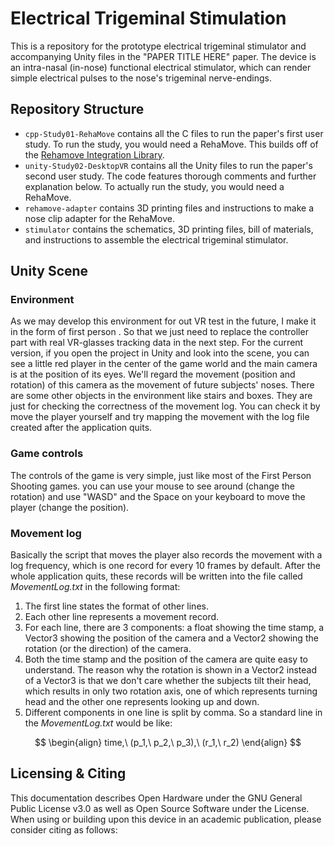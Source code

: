 # Electrical Trigeminal Stimulation

This is a repository for the prototype electrical trigeminal stimulator and accompanying Unity files in the "PAPER TITLE HERE" paper. The device is an intra-nasal (in-nose) functional electrical stimulator, which can render simple electrical pulses to the nose's trigeminal nerve-endings.

## Repository Structure

* `cpp-Study01-RehaMove` contains all the C files to run the paper's first user study. To run the study, you would need a RehaMove. This builds off of the [Rehamove Integration Library](https://github.com/humancomputerintegration/rehamove-integration-lib).
* `unity-Study02-DesktopVR` contains all the Unity files to run the paper's second user study. The code features thorough comments and further explanation below. To actually run the study, you would need a RehaMove.
* `rehamove-adapter` contains 3D printing files and instructions to make a nose clip adapter for the RehaMove.
* `stimulator` contains the schematics, 3D printing files, bill of materials, and instructions to assemble the electrical trigeminal stimulator.

## Unity Scene

### Environment

As we may develop this environment for out VR test in the future, I make it in the form of first person . So that we just need to replace the controller part with real VR-glasses tracking data in the next step. For the current version, if you open the project in Unity and look into the scene, you can see a little red player in the center of the game world and the main camera is at the position of its eyes. We'll regard the movement (position and rotation) of this camera as the movement of future subjects' noses. There are some other objects in the environment like stairs and boxes. They are just for checking the correctness of the movement log. You can check it by move the player yourself and try mapping the movement with the log file created after the application quits.

### Game controls

The controls of the game is very simple, just like most of the First Person Shooting games. you can use your mouse to see around (change the rotation) and use "WASD" and the Space on your keyboard to move the player (change the position).

### Movement log

Basically the script that moves the player also records the movement with a log frequency, which is one record for every 10 frames by default. After the whole application quits, these records will be written into the file called *MovementLog.txt* in the following format:

1. The first line states the format of other lines.
2. Each other line represents a movement record.
3. For each line, there are 3 components: a float showing the time stamp, a Vector3 showing the position of the camera and a Vector2 showing the rotation (or the direction) of the camera.
4. Both the time stamp and the position of the camera are quite easy to understand. The reason why the rotation is shown in a Vector2 instead of a Vector3 is that we don't care whether the subjects tilt their head, which results in only two rotation axis, one of which represents turning head and the other one represents looking up and down.
5. Different components in one line is split by comma. So a standard line in the *MovementLog.txt* would be like:

$$
\begin{align}
time,\ (p_1,\ p_2,\ p_3),\ (r_1,\ r_2)
\end{align}
$$

## Licensing & Citing

This documentation describes Open Hardware under the GNU  General Public License v3.0 as well as Open Source Software under the <Final License> License. When using or building upon this device in  an academic publication, please consider citing as follows:

